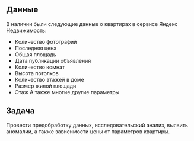 ## Данные

В наличии были следующие данные о квартирах в сервисе Яндекс Недвижимость:
- Количество фотографий
- Последняя цена
- Общая площадь
- Дата публикации объявления
- Количество комнат
- Высота потолков
- Количество этажей в доме
- Размер жилой площади
- Этаж
  А также многие другие параметры

## Задача

Провести предобработку данных, исследовательский анализ, выявить аномалии, а также зависимости цены от параметров квартиры.
